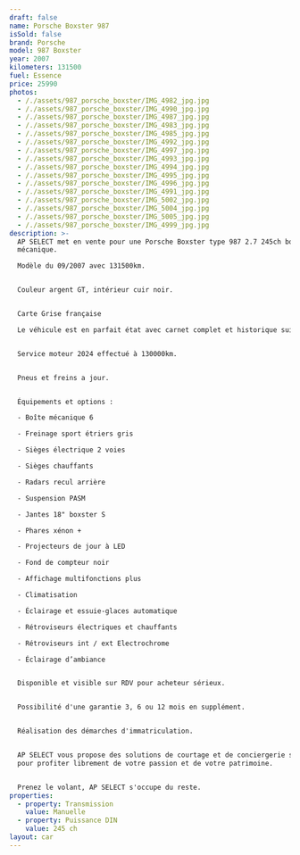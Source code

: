 ```yaml
---
draft: false
name: Porsche Boxster 987
isSold: false
brand: Porsche
model: 987 Boxster
year: 2007
kilometers: 131500
fuel: Essence
price: 25990
photos:
  - /./assets/987_porsche_boxster/IMG_4982_jpg.jpg
  - /./assets/987_porsche_boxster/IMG_4990_jpg.jpg
  - /./assets/987_porsche_boxster/IMG_4987_jpg.jpg
  - /./assets/987_porsche_boxster/IMG_4983_jpg.jpg
  - /./assets/987_porsche_boxster/IMG_4985_jpg.jpg
  - /./assets/987_porsche_boxster/IMG_4992_jpg.jpg
  - /./assets/987_porsche_boxster/IMG_4997_jpg.jpg
  - /./assets/987_porsche_boxster/IMG_4993_jpg.jpg
  - /./assets/987_porsche_boxster/IMG_4994_jpg.jpg
  - /./assets/987_porsche_boxster/IMG_4995_jpg.jpg
  - /./assets/987_porsche_boxster/IMG_4996_jpg.jpg
  - /./assets/987_porsche_boxster/IMG_4991_jpg.jpg
  - /./assets/987_porsche_boxster/IMG_5002_jpg.jpg
  - /./assets/987_porsche_boxster/IMG_5004_jpg.jpg
  - /./assets/987_porsche_boxster/IMG_5005_jpg.jpg
  - /./assets/987_porsche_boxster/IMG_4999_jpg.jpg
description: >-
  AP SELECT met en vente pour une Porsche Boxster type 987 2.7 245ch boîte
  mécanique.

  Modèle du 09/2007 avec 131500km.


  Couleur argent GT, intérieur cuir noir.


  Carte Grise française 

  Le véhicule est en parfait état avec carnet complet et historique suivi.


  Service moteur 2024 effectué à 130000km.


  Pneus et freins a jour.


  Équipements et options :

  - Boîte mécanique 6

  - Freinage sport étriers gris

  - Sièges électrique 2 voies

  - Sièges chauffants

  - Radars recul arrière

  - Suspension PASM

  - Jantes 18" boxster S

  - Phares xénon +

  - Projecteurs de jour à LED

  - Fond de compteur noir

  - Affichage multifonctions plus

  - Climatisation

  - Éclairage et essuie-glaces automatique

  - Rétroviseurs électriques et chauffants

  - Rétroviseurs int / ext Electrochrome

  - Éclairage d’ambiance


  Disponible et visible sur RDV pour acheteur sérieux.


  Possibilité d'une garantie 3, 6 ou 12 mois en supplément.


  Réalisation des démarches d'immatriculation.


  AP SELECT vous propose des solutions de courtage et de conciergerie sur mesure
  pour profiter librement de votre passion et de votre patrimoine.


  Prenez le volant, AP SELECT s'occupe du reste.
properties:
  - property: Transmission
    value: Manuelle
  - property: Puissance DIN
    value: 245 ch
layout: car
---
```


